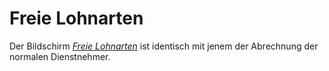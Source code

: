 # Freie Lohnarten

Der Bildschirm [*Freie Lohnarten*](../Abrechnungsbildschirme/Freie_Lohnarten.md) ist identisch mit jenem der Abrechnung der normalen Dienstnehmer.
